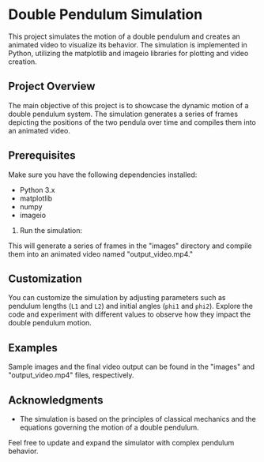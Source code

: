 # Double Pendulum Simulation

This project simulates the motion of a double pendulum and creates an animated video to visualize its behavior. The simulation is implemented in Python, utilizing the matplotlib and imageio libraries for plotting and video creation.

## Project Overview

The main objective of this project is to showcase the dynamic motion of a double pendulum system. The simulation generates a series of frames depicting the positions of the two pendula over time and compiles them into an animated video.

## Prerequisites

Make sure you have the following dependencies installed:

- Python 3.x
- matplotlib
- numpy
- imageio

1. Run the simulation:


This will generate a series of frames in the "images" directory and compile them into an animated video named "output_video.mp4."

## Customization

You can customize the simulation by adjusting parameters such as pendulum lengths (`L1` and `L2`) and initial angles (`phi1` and `phi2`). Explore the code and experiment with different values to observe how they impact the double pendulum motion.

## Examples

Sample images and the final video output can be found in the "images" and "output_video.mp4" files, respectively.


## Acknowledgments

- The simulation is based on the principles of classical mechanics and the equations governing the motion of a double pendulum.

Feel free to update and expand the simulator with complex pendulum behavior.